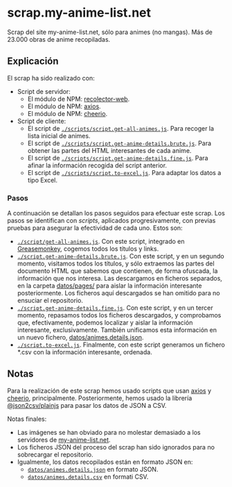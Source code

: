 # scrap.my-anime-list.net

Scrap del site my-anime-list.net, sólo para animes (no mangas). Más de 23.000 obras de anime recopiladas. 

## Explicación

El scrap ha sido realizado con:
 - Script de servidor:
   - El módulo de NPM: [recolector-web](https://github.com/allnulled/recolector-web).
   - El módulo de NPM: [axios](https://github.com/allnulled/axios).
   - El módulo de NPM: [cheerio](https://github.com/allnulled/cheerio).
 - Script de cliente:
   - El script de [`./scripts/script.get-all-animes.js`](https://github.com/allnulled/scrap.my-anime-list.net/blob/main/scripts/script.get-all-animes.js). Para recoger la lista inicial de animes.
   - El script de [`./scripts/script.get-anime-details.brute.js`](https://github.com/allnulled/scrap.my-anime-list.net/blob/main/scripts/script.get-anime-details.brute.js). Para obtener las partes del HTML interesantes de cada anime.
   - El script de [`./scripts/script.get-anime-details.fine.js`](https://github.com/allnulled/scrap.my-anime-list.net/blob/main/scripts/script.get-anime-details.fine.js). Para afinar la información recogida del script anterior.
   - El script de [`./scripts/script.to-excel.js`](https://github.com/allnulled/scrap.my-anime-list.net/blob/main/scripts/script.to-excel.js). Para adaptar los datos a tipo Excel.

### Pasos

A continuación se detallan los pasos seguidos para efectuar este scrap. Los pasos se identifican con *scripts*, aplicados progresivamente, con previas pruebas para asegurar la efectividad de cada uno. Estos son:

 - [`./script/get-all-animes.js`](#). Con este script, integrado en [Greasemonkey](#), cogemos todos los títulos y links.
 - [`./script.get-anime-details.brute.js`](#). Con este script, y en un segundo momento, visitamos todos los títulos, y sólo extraemos las partes del documento HTML que sabemos que contienen, de forma ofuscada, la información que nos interesa. Las descargamos en ficheros separados, en la carpeta [datos/pages/](#) para aislar la información interesante posteriormente. Los ficheros aquí descargados se han omitido para no ensuciar el repositorio.
 - [`./script.get-anime-details.fine.js`](#). Con este script, y en un tercer momento, repasamos todos los ficheros descargados, y comprobamos que, efectivamente, podemos localizar y aislar la información interesante, exclusivamente. También unificamos esta información en un nuevo fichero, [datos/animes.details.json](#).
 - [`./script.to-excel.js`](#). Finalmente, con este script generamos un fichero *.csv con la información interesante, ordenada.

## Notas

Para la realización de este scrap hemos usado scripts que usan [axios](#) y [cheerio](#), principalmente. Posteriormente, hemos usado la librería [@json2csv/plainjs](#) para pasar los datos de JSON a CSV.

Notas finales:

 - Las imágenes se han obviado para no molestar demasiado a los servidores de [my-anime-list.net](https://myanimelist.net).
 - Los ficheros JSON del proceso del scrap han sido ignorados para no sobrecargar el repositorio.
 - Igualmente, los datos recopilados están en formato JSON en:
   - [`datos/animes.details.json`](#) en formato JSON.
   - [`datos/animes.details.csv`](#) en formati CSV.